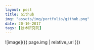 ```yaml
---
layout: post
title: Github
img: "assets/img/portfolio/github.png"
date: 20-10-2017
tags: [技术研究院]
---
```


![image]({{ page.img | relative_url }})

